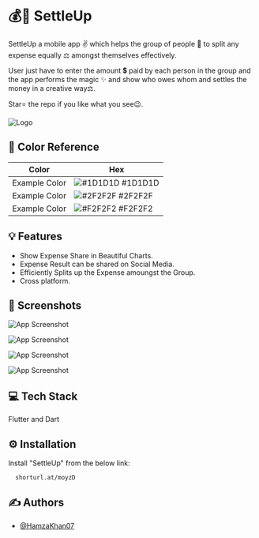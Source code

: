 
# 💰🤝 SettleUp

SettleUp a mobile app ✌️ which helps 
the group of people 🤝 to split any expense equally ⚖️ amongst themselves
effectively. 

User just have to enter the amount 💲 paid by each person in the group
and the app performs the magic ✨ and show who owes whom and settles
the money in a creative way⚖️.

Star⭐ the repo if you like what you see😉.






![Logo](https://drive.google.com/uc?id=18fjGb4C1Mj_ydX8KNicvS1xb45KYl-pj)

## 🎨 Color Reference

| Color             | Hex                                                                |
| ----------------- | ------------------------------------------------------------------ |
| Example Color | ![#1D1D1D](https://via.placeholder.com/10/1D1D1D?text=+) #1D1D1D |
| Example Color | ![#2F2F2F](https://via.placeholder.com/10/2F2F2F?text=+) #2F2F2F |
| Example Color | ![#F2F2F2](https://via.placeholder.com/10/F2F2F2?text=+) #F2F2F2 |



## 💡 Features

- Show Expense Share in Beautiful Charts.
- Expense Result can be shared on Social Media.
- Efficiently Splits up the Expense amoungst the Group.
- Cross platform.


## 📸 Screenshots

![App Screenshot](https://drive.google.com/uc?id=1hOl3nM_ICj9MkJBYAgq1sYQs-K3efjvM)

![App Screenshot](https://drive.google.com/uc?id=1jrsSqsKoe3CPBxHpneJvweyeHqJJoweT)

![App Screenshot](https://drive.google.com/uc?id=1tLgflXTI0wc0WSj_5wfkUd3PgVtjlGbK)

![App Screenshot](https://drive.google.com/uc?id=1VPEyQGDCAit_8UU0QbTOYZnUyAcfOEY_)

## 💻 Tech Stack

Flutter and Dart



## ⚙️ Installation

Install "SettleUp" from the below link:

```web
  shorturl.at/moyzD
```
    
## ✍️ Authors

- [@HamzaKhan07](https://www.github.com/hamzakhan48208)

